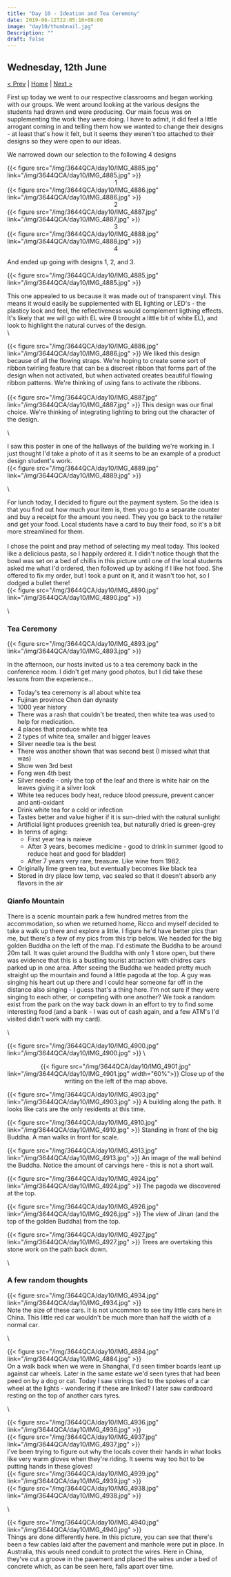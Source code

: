```yaml
---
title: "Day 10 - Ideation and Tea Ceremony"
date: 2019-06-12T22:05:16+08:00
image: "day10/thumbnail.jpg"
Description: ""
draft: false
---
```


Wednesday, 12th June
---
[< Prev](../day9) | [Home](..) | [Next >](../day11)

First up today we went to our respective classrooms and began working with our groups.  We went around looking at the various designs the students had drawn and were producing.  Our main focus was on supplementing the work they were doing.  I have to admit, it did feel a little arrogant coming in and telling them how we wanted to change their designs - at least that's how it felt, but it seems they weren't too attached to their designs so they were open to our ideas.

We narrowed down our selection to the following 4 designs
<div class="row">
    <div class="3u 12u$(medium)">
        {{< figure src="/img/3644QCA/day10/IMG_4885.jpg" link="/img/3644QCA/day10/IMG_4885.jpg" >}}
        <center>1</center>
    </div>
    <div class="3u 12u$(medium)">
        {{< figure src="/img/3644QCA/day10/IMG_4886.jpg" link="/img/3644QCA/day10/IMG_4886.jpg" >}}
        <center>2</center>
    </div>
    <div class="3u 12u$(medium)">
        {{< figure src="/img/3644QCA/day10/IMG_4887.jpg" link="/img/3644QCA/day10/IMG_4887.jpg" >}}
        <center>3</center>
    </div>
    <div class="3u 12u$(medium)">
        {{< figure src="/img/3644QCA/day10/IMG_4888.jpg" link="/img/3644QCA/day10/IMG_4888.jpg" >}}
        <center>4</center>
    </div>
</div>

And ended up going with designs 1, 2, and 3.  

{{< figure src="/img/3644QCA/day10/IMG_4885.jpg" link="/img/3644QCA/day10/IMG_4885.jpg" >}}

This one appealed to us because it was made out of transparent vinyl.  This means it would easily be supplemented with EL lighting or LED's - the plasticy look and feel, the reflectiveness would complement ligthing effects.  It's likely that we will go with EL wire (I brought a little bit of white EL), and look to highlight the natural curves of the design.  
\

{{< figure src="/img/3644QCA/day10/IMG_4886.jpg" link="/img/3644QCA/day10/IMG_4886.jpg" >}}
We liked this design because of all the flowing straps.  We're hoping to create some sort of ribbon twirling feature that can be a discreet ribbon that forms part of the design when not activated, but when activated creates beautiful flowing ribbon patterns.  We're thinking of using fans to activate the ribbons.  
\
{{< figure src="/img/3644QCA/day10/IMG_4887.jpg" link="/img/3644QCA/day10/IMG_4887.jpg" >}}
This design was our final choice.  We're thinking of integrating lighting to bring out the character of the design.  

\

<div class="row">
    <div class="4u 12u$(medium)">
        I saw this poster in one of the hallways of the building we're working in.  I just thought I'd take a photo of it as it seems to be an example of a product design student's work.
    </div>
    <div class="8u 12u$(medium)">
        {{< figure src="/img/3644QCA/day10/IMG_4889.jpg" link="/img/3644QCA/day10/IMG_4889.jpg" >}}
    </div>
</div>

\
    
<div class="row">
    <div class="6u 12u$(medium)">
        For lunch today, I decided to figure out the payment system.  So the idea is that you find out how much your item is, then you go to a separate counter and buy a receipt for the amount you need.  They you go back to the retailer and get your food.  Local students have a card to buy their food, so it's a bit more streamlined for them.<br><br>
        I chose the point and pray method of selecting my meal today.  This looked like a delicious pasta, so I happily ordered it.  I didn't notice though that the bowl was set on a bed of chillis in this picture until one of the local students asked me what I'd ordered, then followed up by asking if I like hot food.  She offered to fix my order, but I took a punt on it, and it wasn't too hot, so I dodged a bullet there!
    </div>
    <div class="6u 12u$(medium)">
        {{< figure src="/img/3644QCA/day10/IMG_4890.jpg" link="/img/3644QCA/day10/IMG_4890.jpg" >}}
    </div>
</div>

\

### Tea Ceremony

{{< figure src="/img/3644QCA/day10/IMG_4893.jpg" link="/img/3644QCA/day10/IMG_4893.jpg" >}}

In the afternoon, our hosts invited us to a tea ceremony back in the conference room. I didn't get many good photos, but I did take these lessons from the experience...

+ Today's tea ceremony is all about white tea
+ Fujinan province Chen dan dynasty
+ 1000 year history
+ There was a rash that couldn't be treated, then white tea was used to help for medication.
+ 4 places that produce white tea
+ 2 types of white tea, smaller and bigger leaves
+ Silver needle tea is the best
+ There was another shown that was second best (I missed what that was)
+ Show wen 3rd best
+ Fong wen 4th best
+ Silver needle - only the top of the leaf and there is white hair on the leaves giving it a silver look
+ White tea reduces body heat, reduce blood pressure, prevent cancer and anti-oxidant
+ Drink white tea for a cold or infection
+ Tastes better and value higher if it is sun-dried with the natural sunlight
+ Artificial light produces greenish tea, but naturally dried is green-grey
+ In terms of aging:
    + First year tea is naieve
    + After 3 years, becomes medicine - good to drink in summer (good to reduce heat and good for bladder)
    + After 7 years very rare, treasure.  Like wine from 1982.
+ Originally lime green tea, but eventually becomes like black tea
+ Stored in dry place low temp, vac sealed so that it doesn't absorb any flavors in the air


### Qianfo Mountain

There is a scenic mountain park a few hundred metres from the accommodation, so when we returned home, Ricco and myself decided to take a walk up there and explore a little.  I figure he'd have better pics than me, but there's a few of my pics from this trip below.  We headed for the big golden Buddha on the left of the map.  I'd estimate the Buddha to be around 20m tall.  It was quiet around the Buddha with only 1 store open, but there was evidence that this is a bustling tourist attraction with chidres cars parked up in one area.  After seeing the Buddha we headed pretty much straight up the mountain and found a little pagoda at the top.  A guy was singing his heart out up there and I could hear someone far off in the distance also singing - I guess that's a thing here.  I'm not sure if they were singing to each other, or competing with one another?  We took a random exist from the park on the way back down in an effort to try to find some interesting food (and a bank - I was out of cash again, and a few ATM's I'd visited didn't work with my card).  

\

{{< figure src="/img/3644QCA/day10/IMG_4900.jpg" link="/img/3644QCA/day10/IMG_4900.jpg" >}}
\
<center>
    {{< figure src="/img/3644QCA/day10/IMG_4901.jpg" link="/img/3644QCA/day10/IMG_4901.jpg" width="60%">}}
    Close up of the writing on the left of the map above.
</center>


{{< figure src="/img/3644QCA/day10/IMG_4903.jpg" link="/img/3644QCA/day10/IMG_4903.jpg" >}}
A building along the path.  It looks like cats are the only residents at this time.

{{< figure src="/img/3644QCA/day10/IMG_4910.jpg" link="/img/3644QCA/day10/IMG_4910.jpg" >}}
Standing in front of the big Buddha.  A man walks in front for scale. 

{{< figure src="/img/3644QCA/day10/IMG_4913.jpg" link="/img/3644QCA/day10/IMG_4913.jpg" >}}
An image of the wall behind the Buddha.  Notice the amount of carvings here - this is not a short wall.  

{{< figure src="/img/3644QCA/day10/IMG_4924.jpg" link="/img/3644QCA/day10/IMG_4924.jpg" >}}
The pagoda we discovered at the top.  

{{< figure src="/img/3644QCA/day10/IMG_4926.jpg" link="/img/3644QCA/day10/IMG_4926.jpg" >}}
The view of Jinan (and the top of the golden Buddha) from the top.  

{{< figure src="/img/3644QCA/day10/IMG_4927.jpg" link="/img/3644QCA/day10/IMG_4927.jpg" >}}
Trees are overtaking this stone work on the path back down.

\

### A few random thoughts

<div class="row">
    <div class="6u 12u$(medium)">
        {{< figure src="/img/3644QCA/day10/IMG_4934.jpg" link="/img/3644QCA/day10/IMG_4934.jpg" >}}
    </div>
    <div class="6u 12u$(medium)">
        Note the size of these cars.  It is not uncommon to see tiny little cars here in China.  This little red car wouldn't be much more than half the width of a normal car.  
    </div>
</div>

\

<div class="row">
    <div class="6u 12u$(medium)">
        {{< figure src="/img/3644QCA/day10/IMG_4884.jpg" link="/img/3644QCA/day10/IMG_4884.jpg" >}}
    </div>
    <div class="6u 12u$(medium)">
        On a walk back when we were in Shanghai, I'd seen timber boards leant up against car wheels.  Later in the same estate we'd seen tyres that had been peed on by a dog or cat.  Today I saw strings tied to the spokes of a car wheel at the lights - wondering if these are linked?  I later saw cardboard resting on the top of another cars tyres.
    </div>
</div>

\


<div class="row">
    <div class="4u 12u$(medium)">
        {{< figure src="/img/3644QCA/day10/IMG_4936.jpg" link="/img/3644QCA/day10/IMG_4936.jpg" >}}
    </div>
    <div class="4u 12u$(medium)">
        {{< figure src="/img/3644QCA/day10/IMG_4937.jpg" link="/img/3644QCA/day10/IMG_4937.jpg" >}}
    </div>
    <div class="4u 12u$(medium)">
        I've been trying to figure out why the locals cover their hands in what looks like very warm gloves when they're riding.  It seems way too hot to be putting hands in these gloves!
    </div>
</div>
<div class="row">
    <div class="4u 12u$(medium)">
        {{< figure src="/img/3644QCA/day10/IMG_4939.jpg" link="/img/3644QCA/day10/IMG_4939.jpg" >}}
    </div>
    <div class="4u 12u$(medium)">
        {{< figure src="/img/3644QCA/day10/IMG_4938.jpg" link="/img/3644QCA/day10/IMG_4938.jpg" >}}
    </div>
</div>

\

<div class="row">
    <div class="6u 12u$(medium)">
        {{< figure src="/img/3644QCA/day10/IMG_4940.jpg" link="/img/3644QCA/day10/IMG_4940.jpg" >}}    
    </div>
    <div class="6u 12u$(medium)">
        Things are done differently here.  In this picture, you can see that there's been a few cables laid after the pavement and manhole were put in place.  In Australia, this wouls need conduit to protect the wires.  Here in China, they've cut a groove in the pavement and placed the wires under a bed of concrete which, as can be seen here, falls apart over time.
    </div>
</div>
